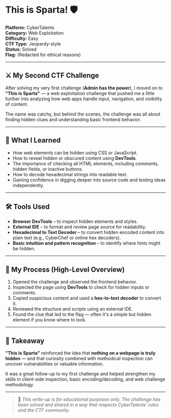 # This is Sparta! 🛡️

**Platform:** CyberTalents  
**Category:** Web Exploitation  
**Difficulty:** Easy  
**CTF Type:** Jeopardy-style  
**Status:** Solved  
**Flag:** (Redacted for ethical reasons)

---

## ⚔️ My Second CTF Challenge

After solving my very first challenge (**Admin has the power**), I moved on to **"This is Sparta"** — a web exploitation challenge that pushed me a little further into analyzing how web apps handle input, navigation, and visibility of content.

The name was catchy, but behind the scenes, the challenge was all about finding hidden clues and understanding basic frontend behavior.

---

## 🧠 What I Learned

- How web elements can be hidden using CSS or JavaScript.
- How to reveal hidden or obscured content using **DevTools**.
- The importance of checking all HTML elements, including comments, hidden fields, or inactive buttons.
- How to decode hexadecimal strings into readable text.
- Gaining confidence in digging deeper into source code and testing ideas independently.

---

## 🛠️ Tools Used

- **Browser DevTools** – to inspect hidden elements and styles.
- **External IDE** – to format and review page source for readability.
- **Hexadecimal to Text Decoder** – to convert hidden encoded content into plain text (e.g., CyberChef or online hex decoders).
- **Basic intuition and pattern recognition** – to identify where hints might be hidden.

---

## 📝 My Process (High-Level Overview)

1. Opened the challenge and observed the frontend behavior.
2. Inspected the page using **DevTools** to check for hidden inputs or comments.
3. Copied suspicious content and used a **hex-to-text decoder** to convert it.
4. Reviewed the structure and scripts using an external IDE.
5. Found the clue that led to the flag — often it's a simple but hidden element if you know where to look.

---

## 📌 Takeaway

**"This is Sparta"** reinforced the idea that **nothing on a webpage is truly hidden** — and that curiosity combined with methodical inspection can uncover vulnerabilities or valuable information.

It was a great follow-up to my first challenge and helped strengthen my skills in client-side inspection, basic encoding/decoding, and web challenge methodology.

---

> 💬 *This write-up is for educational purposes only. The challenge has been solved and shared in a way that respects CyberTalents’ rules and the CTF community.*
